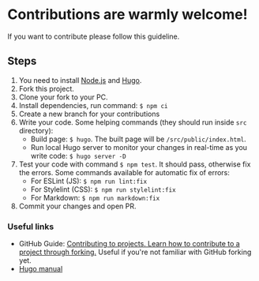 # Contributions are warmly welcome!

If you want to contribute please follow this guideline.

## Steps

1.  You need to install [Node.js](https://nodejs.org/en/download) and [Hugo](https://gohugo.io/installation/).
2.  Fork this project.
3.  Clone your fork to your PC.
4.  Install dependencies, run command: `$ npm ci`
5.  Create a new branch for your contributions
6.  Write your code. Some helping commands (they should run inside `src` directory):
    *   Build page: `$ hugo`. The built page will be `/src/public/index.html`.
    *   Run local Hugo server to monitor your changes in real-time as you write code: `$ hugo server -D`
7.  Test your code with command `$ npm test`. It should pass, otherwise fix the errors. Some commands available for automatic fix of errors:
    *   For ESLint (JS): `$ npm run lint:fix`
    *   For Stylelint (CSS): `$ npm run stylelint:fix`
    *   For Markdown: `$ npm run markdown:fix`
8.  Commit your changes and open PR.

### Useful links

*   GitHub Guide: [Contributing to projects. Learn how to contribute to a project through forking.](https://docs.github.com/en/get-started/quickstart/contributing-to-projects) Useful if you're not familiar with GitHub forking yet.
*   [Hugo manual](https://gohugo.io/documentation/)
